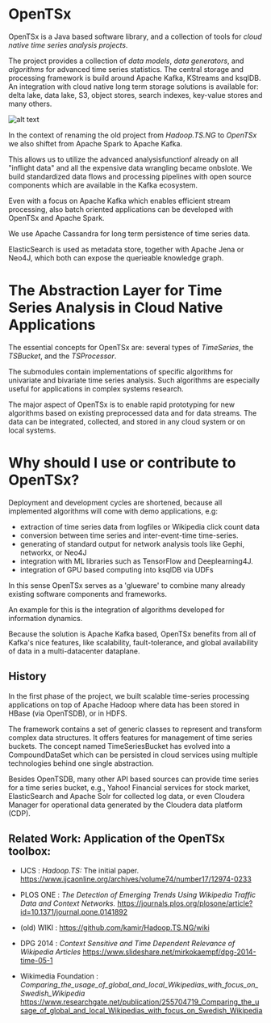 # OpenTSx

OpenTSx is a Java based software library, and a collection of tools for *cloud native time series analysis projects*.  

The project provides a collection of *data models*, *data generators*, and *algorithms* for advanced time series statistics.
The central storage and processing framework is build around Apache Kafka, KStreams and ksqlDB. 
An integration with cloud native long term storage solutions is available for: delta lake, data lake, S3, object stores, search indexes, key-value stores and many others.   

![alt text](https://github.com/kamir/OpenTSx/blob/master/docs/sketches/Generic%20TSA%20Use%20Case/Simplified%20Architecture%20Overview.png?raw=true "Simplified Architecture Overview")

In the context of renaming the old project from *Hadoop.TS.NG* to *OpenTSx* we also shiftet from Apache Spark to Apache Kafka.

This allows us to utilize the advanced analysisfunctionf already on all "inflight data" and all the expensive data wrangling became onbslote. We build standardized data flows and processing pipelines with open source components which are available in the Kafka ecosystem. 

Even with a focus on Apache Kafka which enables efficient stream processing, also batch oriented applications can be developed with OpenTSx and Apache Spark.

We use Apache Cassandra for long term persistence of time series data. 

ElasticSearch is used as metadata store, together with Apache Jena or Neo4J, which both can expose the querieable knowledge graph.

# The Abstraction Layer for Time Series Analysis in Cloud Native Applications
The essential concepts for OpenTSx are: several types of _TimeSeries_, the _TSBucket_, and the _TSProcessor_. 

The submodules contain implementations of specific algorithms for univariate and 
bivariate time series analysis. Such algorithms are especially useful for applications in complex systems research.

The major aspect of OpenTSx is to enable rapid prototyping for new algorithms based on existing
preprocessed data and for data streams. The data can be integrated, collected, and stored in any cloud system or on local systems. 

# Why should I use or contribute to OpenTSx?
Deployment and development cycles are shortened, because all implemented algorithms will come with demo applications, e.g:
- extraction of time series data from logfiles or Wikipedia click count data 
- conversion between time series and inter-event-time time-series.
- generating of standard output for network analysis tools like Gephi, networkx, or Neo4J
- integration with ML libraries such as TensorFlow and Deeplearning4J.
- integration of GPU based computing into ksqlDB via UDFs

In this sense OpenTSx serves as a 'glueware' to combine many already existing software components and frameworks. 

An example for this is the integration of algorithms developed for information dynamics. 

Because the solution is Apache Kafka based, OpenTSx benefits from all of Kafka's nice features, like scalability, fault-tolerance, and global availability of data in a multi-datacenter dataplane. 


## History
In the first phase of the project, we built scalable time-series processing applications on top of 
Apache Hadoop where data has been stored in HBase (via OpenTSDB), or in HDFS.

The framework contains a set of generic classes to represent and transform 
complex data structures. It offers features for management of time series buckets. The concept named TimeSeriesBucket
has evolved into a CompoundDataSet which can be persisted in cloud services using multiple technologies behind
one single abstraction. 

Besides OpenTSDB, many other API based sources can provide time series for a time series bucket, e.g., 
Yahoo! Financial services for stock market, ElasticSearch and Apache Solr for collected log data, or even 
Cloudera Manager for operational data generated by the Cloudera data platform (CDP). 



## Related Work: Application of the OpenTSx toolbox:
- IJCS :
  *Hadoop.TS:* The initial paper.
  https://www.ijcaonline.org/archives/volume74/number17/12974-0233

- PLOS ONE :
  *The Detection of Emerging Trends Using Wikipedia Traffic Data and Context Networks.*
  https://journals.plos.org/plosone/article?id=10.1371/journal.pone.0141892
  
- (old) WIKI : 
  https://github.com/kamir/Hadoop.TS.NG/wiki

- DPG 2014 : 
  *Context Sensitive and Time Dependent Relevance of Wikipedia Articles*
  https://www.slideshare.net/mirkokaempf/dpg-2014-time-05-1

- Wikimedia Foundation : 
  *Comparing_the_usage_of_global_and_local_Wikipedias_with_focus_on_Swedish_Wikipedia*
  https://www.researchgate.net/publication/255704719_Comparing_the_usage_of_global_and_local_Wikipedias_with_focus_on_Swedish_Wikipedia
